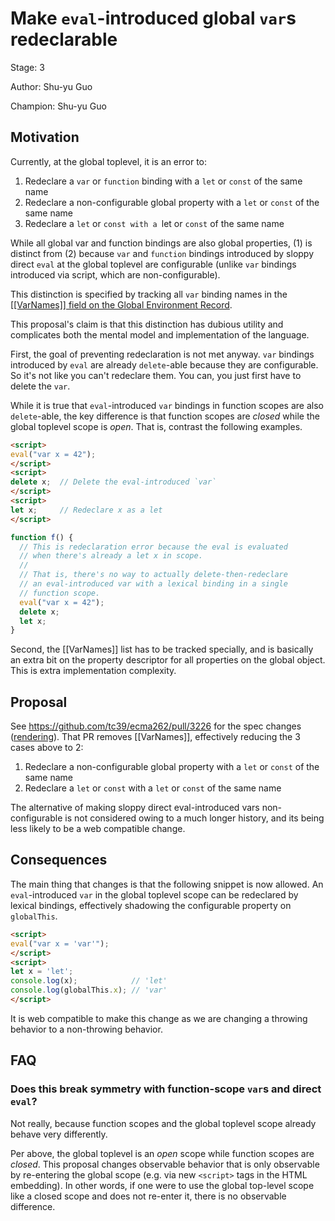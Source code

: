 # Make `eval`-introduced global `var`s redeclarable

Stage: 3

Author: Shu-yu Guo

Champion: Shu-yu Guo

## Motivation
Currently, at the global toplevel, it is an error to:

1. Redeclare a `var` or `function` binding with a `let` or `const` of the same name
1. Redeclare a non-configurable global property with a `let` or `const` of the same name
1. Redeclare a `let` or `const with a `let or `const` of the same name

While all global var and function bindings are also global properties, (1) is distinct from (2) because `var` and `function` bindings introduced by sloppy direct `eval` at the global toplevel are configurable (unlike `var` bindings introduced via script, which are non-configurable).

This distinction is specified by tracking all `var` binding names in the [[[VarNames]] field on the Global Environment Record](https://tc39.es/ecma262/#table-additional-fields-of-global-environment-records).

This proposal's claim is that this distinction has dubious utility and complicates both the mental model and implementation of the language.

First, the goal of preventing redeclaration is not met anyway. `var` bindings introduced by `eval` are already `delete`-able because they are configurable. So it's not like you can't redeclare them. You can, you just first have to delete the `var`.

While it is true that `eval`-introduced `var` bindings in function scopes are also `delete`-able, the key difference is that function scopes are _closed_ while the global toplevel scope is _open_. That is, contrast the following examples.

```html
<script>
eval("var x = 42");
</script>
<script>
delete x;  // Delete the eval-introduced `var`
</script>
<script>
let x;     // Redeclare x as a let
</script>
```

```javascript
function f() {
  // This is redeclaration error because the eval is evaluated
  // when there's already a let x in scope.
  //
  // That is, there's no way to actually delete-then-redeclare
  // an eval-introduced var with a lexical binding in a single
  // function scope.
  eval("var x = 42");
  delete x;
  let x;
}
```

Second, the [[VarNames]] list has to be tracked specially, and is basically an extra bit on the property descriptor for all properties on the global object. This is extra implementation complexity.

## Proposal

See https://github.com/tc39/ecma262/pull/3226 for the spec changes ([rendering](https://arai-a.github.io/ecma262-compare/?pr=3226)). That PR removes [[VarNames]], effectively reducing the 3 cases above to 2:

1. Redeclare a non-configurable global property with a `let` or `const` of the same name
1. Redeclare a `let` or `const` with a `let` or `const` of the same name

The alternative of making sloppy direct eval-introduced vars non-configurable is not considered owing to a much longer history, and its being less likely to be a web compatible change.

## Consequences

The main thing that changes is that the following snippet is now allowed. An `eval`-introduced `var` in the global toplevel scope can be redeclared by lexical bindings, effectively shadowing the configurable property on `globalThis`.

```html
<script>
eval("var x = 'var'");
</script>
<script>
let x = 'let';
console.log(x);            // 'let'
console.log(globalThis.x); // 'var'
</script>
```

It is web compatible to make this change as we are changing a throwing behavior to a non-throwing behavior.

## FAQ

### Does this break symmetry with function-scope `var`s and direct `eval`?

Not really, because function scopes and the global toplevel scope already behave very differently.

Per above, the global toplevel is an _open_ scope while function scopes are _closed_. This proposal changes observable behavior that is only observable by re-entering the global scope (e.g. via new `<script>` tags in the HTML embedding). In other words, if one were to use the global top-level scope like a closed scope and does not re-enter it, there is no observable difference.

